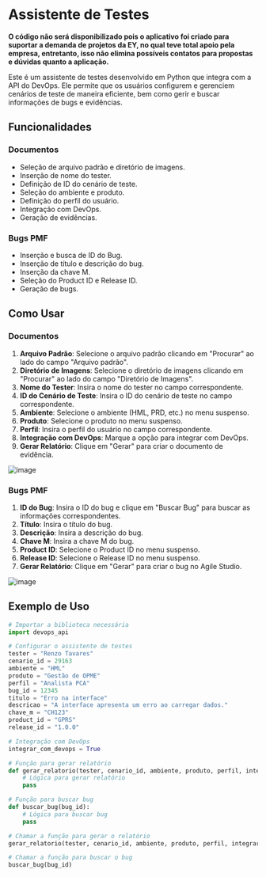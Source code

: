# Assistente de Testes

**O código não será disponibilizado pois o aplicativo foi criado para suportar a demanda de projetos da EY, no qual teve total apoio pela empresa, entretanto, isso não elimina possíveis contatos para propostas e dúvidas quanto a aplicação.**

Este é um assistente de testes desenvolvido em Python que integra com a API do DevOps. Ele permite que os usuários configurem e gerenciem cenários de teste de maneira eficiente, bem como gerir e buscar informações de bugs e evidências.

## Funcionalidades

### Documentos

- Seleção de arquivo padrão e diretório de imagens.
- Inserção de nome do tester.
- Definição de ID do cenário de teste.
- Seleção do ambiente e produto.
- Definição do perfil do usuário.
- Integração com DevOps.
- Geração de evidências.

### Bugs PMF

- Inserção e busca de ID do Bug.
- Inserção de título e descrição do bug.
- Inserção da chave M.
- Seleção do Product ID e Release ID.
- Geração de bugs.

## Como Usar

### Documentos

1. **Arquivo Padrão**: Selecione o arquivo padrão clicando em "Procurar" ao lado do campo "Arquivo padrão".
2. **Diretório de Imagens**: Selecione o diretório de imagens clicando em "Procurar" ao lado do campo "Diretório de Imagens".
3. **Nome do Tester**: Insira o nome do tester no campo correspondente.
4. **ID do Cenário de Teste**: Insira o ID do cenário de teste no campo correspondente.
5. **Ambiente**: Selecione o ambiente (HML, PRD, etc.) no menu suspenso.
6. **Produto**: Selecione o produto no menu suspenso.
7. **Perfil**: Insira o perfil do usuário no campo correspondente.
8. **Integração com DevOps**: Marque a opção para integrar com DevOps.
9. **Gerar Relatório**: Clique em "Gerar" para criar o documento de evidência.

![image](https://github.com/user-attachments/assets/c0cf4617-854f-477f-9a41-3dec4f7e2d00)

### Bugs PMF

1. **ID do Bug**: Insira o ID do bug e clique em "Buscar Bug" para buscar as informações correspondentes.
2. **Título**: Insira o título do bug.
3. **Descrição**: Insira a descrição do bug.
4. **Chave M**: Insira a chave M do bug.
5. **Product ID**: Selecione o Product ID no menu suspenso.
6. **Release ID**: Selecione o Release ID no menu suspenso.
7. **Gerar Relatório**: Clique em "Gerar" para criar o bug no Agile Studio.

![image](https://github.com/user-attachments/assets/601e0610-64a6-4299-8a3e-021da0d58871)

## Exemplo de Uso

```python
# Importar a biblioteca necessária
import devops_api

# Configurar o assistente de testes
tester = "Renzo Tavares"
cenario_id = 29163
ambiente = "HML"
produto = "Gestão de OPME"
perfil = "Analista PCA"
bug_id = 12345
titulo = "Erro na interface"
descricao = "A interface apresenta um erro ao carregar dados."
chave_m = "CH123"
product_id = "GPRS"
release_id = "1.0.0"

# Integração com DevOps
integrar_com_devops = True

# Função para gerar relatório
def gerar_relatorio(tester, cenario_id, ambiente, produto, perfil, integrar_com_devops):
    # Lógica para gerar relatório
    pass

# Função para buscar bug
def buscar_bug(bug_id):
    # Lógica para buscar bug
    pass

# Chamar a função para gerar o relatório
gerar_relatorio(tester, cenario_id, ambiente, produto, perfil, integrar_com_devops)

# Chamar a função para buscar o bug
buscar_bug(bug_id)
